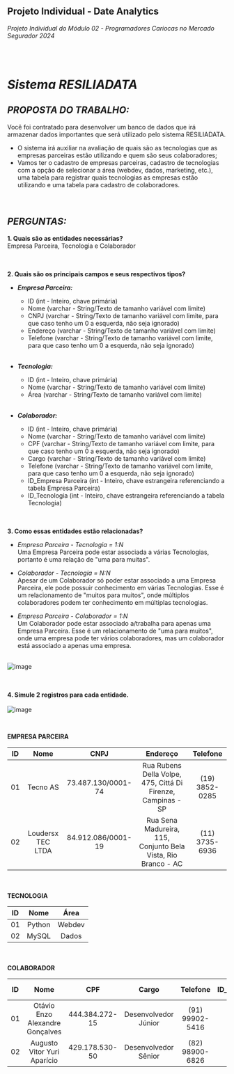 ## **Projeto Individual - Date Analytics**
_Projeto Individual do Módulo 02 - Programadores Cariocas no Mercado Segurador 2024_

<br><br>

# **_Sistema RESILIADATA_**

## _PROPOSTA DO TRABALHO: <br>_
Você foi contratado para desenvolver um banco de dados que irá armazenar dados
importantes que será utilizado pelo sistema RESILIADATA.
  + O sistema irá auxiliar na avaliação de quais são as tecnologias que as empresas parceiras
estão utilizando e quem são seus colaboradores; <br>
  + Vamos ter o cadastro de empresas parceiras, cadastro de tecnologias com a opção de
selecionar a área (webdev, dados, marketing, etc.), uma tabela para registrar quais
tecnologias as empresas estão utilizando e uma tabela para cadastro de colaboradores.
<br><br><br>


## _PERGUNTAS: <br>_
**1. Quais são as entidades necessárias? <br>**
   Empresa Parceira, Tecnologia e Colaborador
<br><br><br>

   
**2. Quais são os principais campos e seus respectivos tipos?**
   * ***Empresa Parceira:***
     * ID (int - Inteiro, chave primária)
     * Nome (varchar - String/Texto de tamanho variável com limite)
     * CNPJ (varchar - String/Texto de tamanho variável com limite, para que caso tenho um 0 a esquerda, não seja ignorado)
     * Endereço (varchar - String/Texto de tamanho variável com limite)
     * Telefone (varchar - String/Texto de tamanho variável com limite, para que caso tenho um 0 a esquerda, não seja ignorado)
       <br><br>
     
   * ***Tecnologia:***
     * ID (int - Inteiro, chave primária)
     * Nome (varchar - String/Texto de tamanho variável com limite)
     * Área (varchar - String/Texto de tamanho variável com limite)
       <br><br>
     
   * ***Colaborador:***
     * ID (int - Inteiro, chave primária)
     * Nome (varchar - String/Texto de tamanho variável com limite)
     * CPF (varchar - String/Texto de tamanho variável com limite, para que caso tenho um 0 a esquerda, não seja ignorado)
     * Cargo (varchar - String/Texto de tamanho variável com limite)
     * Telefone (varchar - String/Texto de tamanho variável com limite, para que caso tenho um 0 a esquerda, não seja ignorado)
     * ID_Empresa Parceira (int - Inteiro, chave estrangeira referenciando a tabela Empresa Parceira)
     * ID_Tecnologia (int - Inteiro, chave estrangeira referenciando a tabela Tecnologia)
<br><br><br>


**3. Como essas entidades estão relacionadas?**
   * _Empresa Parceira - Tecnologia = 1:N <br>_
     Uma Empresa Parceira pode estar associada a várias Tecnologias, portanto é uma relação de "uma para muitas".
     
   * _Colaborador - Tecnologia = N:N <br>_
     Apesar de um Colaborador só poder estar associado a uma Empresa Parceira, ele pode possuir conhecimento em várias Tecnologias. Esse é um relacionamento de "muitos para muitos", onde múltiplos colaboradores podem ter conhecimento em múltiplas tecnologias.
     
   * _Empresa Parceira - Colaborador = 1:N <br>_
     Um Colaborador pode estar associado a/trabalha para apenas uma Empresa Parceira. Esse é um relacionamento de "uma para muitos", onde uma empresa pode ter vários colaboradores, mas um colaborador está associado a apenas uma empresa.
<br><br>

![image](https://github.com/Larifabrahao/projeto_individual_dados_mod2/assets/113908290/a1fe07d4-2b0c-4100-8eb8-cbf3df08b390)
<br><br><br>


**4. Simule 2 registros para cada entidade. <br><br>**
![image](https://github.com/Larifabrahao/projeto_individual_dados_mod2/assets/113908290/e5d1ad77-507e-4a65-9fc9-173127ecc848)

<br>

**EMPRESA PARCEIRA**

|         ID     |      Nome      |      CNPJ      |      Endereço      |      Telefone      |
| :------------------------------: | :----------------: | :----------------: | :----------------: | :----------------: |
|        01         |    Tecno AS    |    73.487.130/0001-74   |    Rua Rubens Della Volpe, 475, Cittá Di Firenze, Campinas - SP    |    (19) 3852-0285    |
|        02         |    Loudersx TEC LTDA    |    84.912.086/0001-19   |    Rua Sena Madureira, 115, Conjunto Bela Vista, Rio Branco - AC    |      (11) 3735-6936      |


**<br><br> TECNOLOGIA**

|      ID      |      Nome      |      Área      |
| :--------------------------: | :----------------: | :----------------: |
|      01       |  Python  |  Webdev |
|      02       |  MySQL  |  Dados |


**<br><br> COLABORADOR**

|         ID        |      Nome      |      CPF      |      Cargo      |      Telefone      |      ID_Tecnologia      |      ID_Empresa Parceira      |
| :------------------------------: | :----------------: | :----------------: | :----------------: | :----------------: | :----------------: | :----------------: |
|        01         |    Otávio Enzo Alexandre Gonçalves    |    444.384.272-15   |    Desenvolvedor Júnior    |    (91) 99902-5416    |    02   |    01    |
|        02         |    Augusto Vitor Yuri Aparício    |    429.178.530-50   |    Desenvolvedor Sênior    |    (82) 98900-6826    |    01   |    02    |

<br><br><br>



